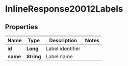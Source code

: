 
# InlineResponse20012Labels

## Properties
Name | Type | Description | Notes
------------ | ------------- | ------------- | -------------
**id** | **Long** | Label identifier | 
**name** | **String** | Label name | 



